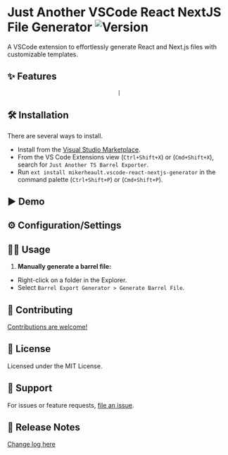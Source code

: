 # Just Another VSCode React NextJS File Generator ![Version](https://img.shields.io/visual-studio-marketplace/v/mikerheault.vscode-react-nextjs-generator)

A VSCode extension to effortlessly generate React and Next.js files with customizable templates.

## ✨ Features

                                       |

## 🛠️ Installation

There are several ways to install.

- Install from the [Visual Studio Marketplace](https://marketplace.visualstudio.com/items?itemName=mikerheault.vscode-typescript-barrel-exports).
- From the VS Code Extensions view (`Ctrl+Shift+X`) or (`Cmd+Shift+X`), search for `Just Another TS Barrel Exporter`.
- Run `ext install mikerheault.vscode-react-nextjs-generator` in the command palette (`Ctrl+Shift+P`) or (`Cmd+Shift+P`).

## ▶️ Demo

## ⚙️ Configuration/Settings

## 👨‍💻 Usage

1. **Manually generate a barrel file:**

- Right-click on a folder in the Explorer.
- Select `Barrel Export Generator > Generate Barrel File`.

## 🤝 Contributing

[Contributions are welcome!](https://github.com/mrheault/vscode-typescript-barrel-exports/pulls)

## 📜 License

Licensed under the MIT License.

## 🚨 Support

For issues or feature requests, [file an issue](https://github.com/mrheault/vscode-typescript-barrel-exports/issues).

## 📢 Release Notes

[Change log here](https://github.com/mrheault/vscode-typescript-barrel-exports/blob/main/CHANGELOG.md)
